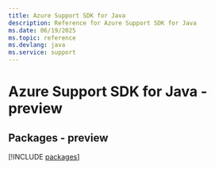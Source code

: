```yaml
---
title: Azure Support SDK for Java
description: Reference for Azure Support SDK for Java
ms.date: 06/19/2025
ms.topic: reference
ms.devlang: java
ms.service: support
---
```

# Azure Support SDK for Java - preview
## Packages - preview
[!INCLUDE [packages](support-index.md)]